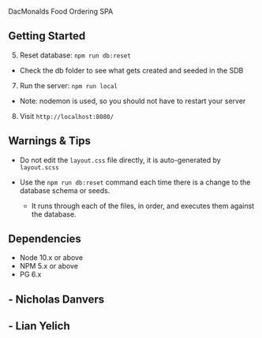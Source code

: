 DacMonalds Food Ordering SPA

## Getting Started


5. Reset database: `npm run db:reset`
  - Check the db folder to see what gets created and seeded in the SDB
7. Run the server: `npm run local`
  - Note: nodemon is used, so you should not have to restart your server
8. Visit `http://localhost:8080/`

## Warnings & Tips
- Do not edit the `layout.css` file directly, it is auto-generated by `layout.scss`

- Use the `npm run db:reset` command each time there is a change to the database schema or seeds. 
  - It runs through each of the files, in order, and executes them against the database. 
  

## Dependencies

- Node 10.x or above
- NPM 5.x or above
- PG 6.x

## - Nicholas Danvers
## - Lian Yelich